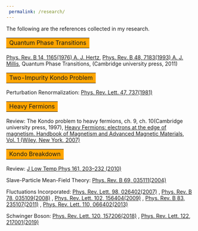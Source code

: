 ```yaml
---
 permalink: /research/
---
```

The following are the references collected in my research.


<table><tr><td bgcolor=orange>Quantum Phase Transitions</td></tr></table>

[Phys. Rev. B 14, 1165(1976) A. J. Hertz](https://doi.org/10.1103/PhysRevB.14.1165), [Phys. Rev. B 48, 7183(1993) A. J. Millis](https://doi.org/10.1103/PhysRevB.48.7183), Quantum Phase Transitions, (Cambridge university press, 2011)




<table><tr><td bgcolor=orange> Two-Impurity Kondo Problem </td></tr></table>

Perturbation Renormalization: [Phys. Rev. Lett. 47, 737(1981)](https://doi.org/10.1103/PhysRevLett.47.737)


<table><tr><td bgcolor=orange>Heavy Fermions</td></tr></table>

Review: The Kondo problem to heavy fermions, ch. 9, ch. 10(Cambridge university press, 1997), [Heavy Fermions: electrons at the edge of
magnetism. Handbook of Magnetism and Advanced Magnetic Materials, Vol. 1 (Wiley, New York, 2007)](https://www.physics.rutgers.edu/~coleman/682A/electrons_on_the_brink.pdf)


<table><tr><td bgcolor=orange>Kondo Breakdown </td></tr></table>

Review: [J Low Temp Phys 161, 203–232 (2010)](https://doi.org/10.1007/s10909-010-0206-3)

Slave-Particle Mean-Field Theory: [Phys. Rev. B 69, 035111(2004)](https://doi.org/10.1103/PhysRevB.69.035111)

Fluctuations Incorporated: [Phys. Rev. Lett. 98, 026402(2007)](https://doi.org/10.1103/PhysRevLett.98.026402)
, [Phys. Rev. B 78, 035109(2008)](https://doi.org/10.1103/PhysRevB.78.035109)
, [Phys. Rev. Lett. 102, 156404(2009)](https://doi.org/10.1103/PhysRevLett.102.156404)
, [Phys. Rev. B 83, 235107(2011)](https://doi.org/10.1103/PhysRevB.83.235107)
, [Phys. Rev. Lett. 110, 066402(2013)](https://doi.org/10.1103/PhysRevLett.110.066402)

Schwinger Boson: [Phys. Rev. Lett. 120, 157206(2018)](https://doi.org/10.1103/PhysRevLett.120.157206)
, [Phys. Rev. Lett. 122, 217001(2019)](https://doi.org/10.1103/PhysRevLett.122.217001)


